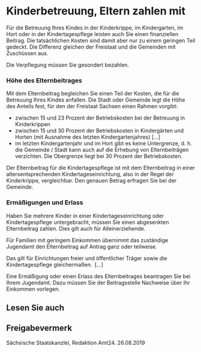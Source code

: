 # Kinderbetreuung, Eltern zahlen mit

Für die Betreuung Ihres Kindes in der Kinderkrippe, im Kindergarten, im Hort oder in der Kindertagespflege leisten auch Sie einen finanziellen Beitrag. Die tatsächlichen Kosten sind damit aber nur zu einem geringen Teil gedeckt. Die Differenz gleichen der Freistaat und die Gemeinden mit Zuschüssen aus.

Die Verpflegung müssen Sie gesondert bezahlen.

### Höhe des Elternbeitrages

Mit dem Elternbeitrag begleichen Sie einen Teil der Kosten, die für die Betreuung Ihres Kindes anfallen. Die Stadt oder Gemeinde legt die Höhe des Anteils fest, für den der Freistaat Sachsen einen Rahmen vorgibt:

* zwischen 15 und 23 Prozent der Betriebskosten bei der Betreuung in Kinderkrippen
* zwischen 15 und 30 Prozent der Betriebskosten in Kindergärten und Horten (mit Ausnahme des letzten Kindergartenjahres) [...]
* im letzten Kindergartenjahr und im Hort gibt es keine Untergrenze, d. h. die Gemeinde / Stadt kann auch auf die Erhebung von Elternbeiträgen verzichten. Die Obergrenze liegt bei 30 Prozent der Betriebskosten.

Der Elternbeitrag für die Kindertagespflege ist mit dem Elternbeitrag in einer altersentsprechenden Kindertageseinrichtung, also in der Regel der Kinderkrippe, vergleichbar. Den genauen Betrag erfragen Sie bei der Gemeinde.

### Ermäßigungen und Erlass

Haben Sie mehrere Kinder in einer Kindertageseinrichtung oder Kindertagespflege untergebracht, müssen Sie einen abgesenkten Elternbeitrag zahlen. Dies gilt auch für Alleinerziehende.

Für Familien mit geringem Einkommen übernimmt das zuständige Jugendamt den Elternbeitrag auf Antrag ganz oder teilweise.

Das gilt für Einrichtungen freier und öffentlicher Träger sowie die Kindertagespflege gleichermaßen. [...]

Eine Ermäßigung oder einen Erlass des Elternbeitrages beantragen Sie bei Ihrem Jugendamt. Dazu müssen Sie der Beitragsstelle Nachweise über Ihr Einkommen vorlegen.

## Lesen Sie auch

## Freigabevermerk

Sächsische Staatskanzlei, Redaktion Amt24. 26.08.2019
